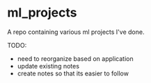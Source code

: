 # ml_projects
A repo containing various ml projects I've done.

TODO:
* need to reorganize based on application
* update existing notes
* create notes so that its easier to follow
